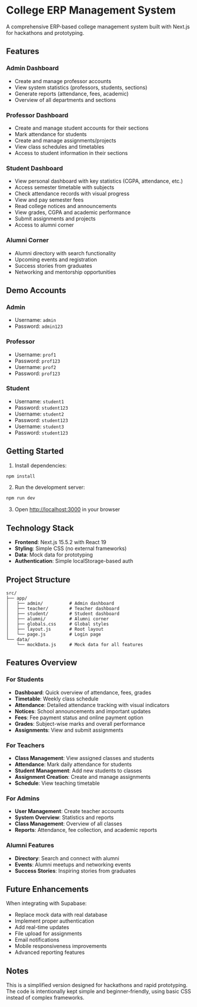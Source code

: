 # College ERP Management System

A comprehensive ERP-based college management system built with Next.js for hackathons and prototyping.

## Features

### Admin Dashboard
- Create and manage professor accounts
- View system statistics (professors, students, sections)
- Generate reports (attendance, fees, academic)
- Overview of all departments and sections

### Professor Dashboard
- Create and manage student accounts for their sections
- Mark attendance for students
- Create and manage assignments/projects
- View class schedules and timetables
- Access to student information in their sections

### Student Dashboard
- View personal dashboard with key statistics (CGPA, attendance, etc.)
- Access semester timetable with subjects
- Check attendance records with visual progress
- View and pay semester fees
- Read college notices and announcements
- View grades, CGPA and academic performance
- Submit assignments and projects
- Access to alumni corner

### Alumni Corner
- Alumni directory with search functionality
- Upcoming events and registration
- Success stories from graduates
- Networking and mentorship opportunities

## Demo Accounts

### Admin
- Username: `admin`
- Password: `admin123`

### Professor
- Username: `prof1`
- Password: `prof123`
- Username: `prof2`
- Password: `prof123`

### Student
- Username: `student1`
- Password: `student123`
- Username: `student2`
- Password: `student123`
- Username: `student3`
- Password: `student123`

## Getting Started

1. Install dependencies:
```bash
npm install
```

2. Run the development server:
```bash
npm run dev
```

3. Open [http://localhost:3000](http://localhost:3000) in your browser

## Technology Stack

- **Frontend**: Next.js 15.5.2 with React 19
- **Styling**: Simple CSS (no external frameworks)
- **Data**: Mock data for prototyping
- **Authentication**: Simple localStorage-based auth

## Project Structure

```
src/
├── app/
│   ├── admin/          # Admin dashboard
│   ├── teacher/        # Teacher dashboard
│   ├── student/        # Student dashboard
│   ├── alumni/         # Alumni corner
│   ├── globals.css     # Global styles
│   ├── layout.js       # Root layout
│   └── page.js         # Login page
└── data/
    └── mockData.js     # Mock data for all features
```

## Features Overview

### For Students
- **Dashboard**: Quick overview of attendance, fees, grades
- **Timetable**: Weekly class schedule
- **Attendance**: Detailed attendance tracking with visual indicators
- **Notices**: School announcements and important updates
- **Fees**: Fee payment status and online payment option
- **Grades**: Subject-wise marks and overall performance
- **Assignments**: View and submit assignments

### For Teachers
- **Class Management**: View assigned classes and students
- **Attendance**: Mark daily attendance for students
- **Student Management**: Add new students to classes
- **Assignment Creation**: Create and manage assignments
- **Schedule**: View teaching timetable

### For Admins
- **User Management**: Create teacher accounts
- **System Overview**: Statistics and reports
- **Class Management**: Overview of all classes
- **Reports**: Attendance, fee collection, and academic reports

### Alumni Features
- **Directory**: Search and connect with alumni
- **Events**: Alumni meetups and networking events
- **Success Stories**: Inspiring stories from graduates

## Future Enhancements

When integrating with Supabase:
- Replace mock data with real database
- Implement proper authentication
- Add real-time updates
- File upload for assignments
- Email notifications
- Mobile responsiveness improvements
- Advanced reporting features

## Notes

This is a simplified version designed for hackathons and rapid prototyping. The code is intentionally kept simple and beginner-friendly, using basic CSS instead of complex frameworks.